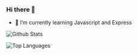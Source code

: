 ### Hi there 👋

<!--
**Abdelwahed-AB/Abdelwahed-AB** is a ✨ _special_ ✨ repository because its `README.md` (this file) appears on your GitHub profile.

Here are some ideas to get you started:

- 🔭 I’m currently working on ...
- 🌱 I’m currently learning ...
- 👯 I’m looking to collaborate on ...
- 🤔 I’m looking for help with ...
- 💬 Ask me about ...
- 📫 How to reach me: ...
- 😄 Pronouns: ...
- ⚡ Fun fact: ...
-->

- 🌱 I’m currently learning Javascript and Express

![Github Stats](https://github-readme-stats.vercel.app/api?username=Abdelwahed-AB&count_private=true&show_icons=true&theme=radical)

![Top Languages](https://github-readme-stats.vercel.app/api/top-langs/?username=Abdelwahed-AB&show_icons=true&theme=radical)
